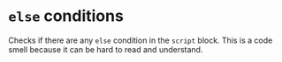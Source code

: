 # `else` conditions

Checks if there are any `else` condition in the `script` block. This is a code smell because it can be hard to read and understand.
